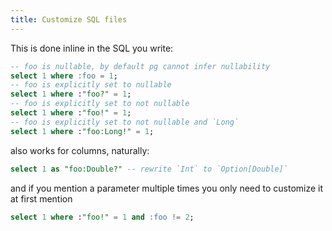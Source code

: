 ```yaml
---
title: Customize SQL files
---
```


This is done inline in the SQL you write:

```sql
-- foo is nullable, by default pg cannot infer nullability
select 1 where :foo = 1;
-- foo is explicitly set to nullable
select 1 where :"foo?" = 1;
-- foo is explicitly set to not nullable
select 1 where :"foo!" = 1;
-- foo is explicitly set to not nullable and `Long`
select 1 where :"foo:Long!" = 1;
```

also works for columns, naturally:
```sql
select 1 as "foo:Double?" -- rewrite `Int` to `Option[Double]`
```

and if you mention a parameter multiple times you only need to customize it at first mention
```sql
select 1 where :"foo!" = 1 and :foo != 2;
```
